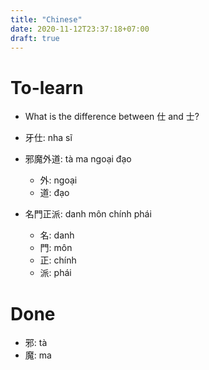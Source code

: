 ```yaml
---
title: "Chinese"
date: 2020-11-12T23:37:18+07:00
draft: true
---
```


# To-learn

* What is the difference between 仕 and 士?

* 牙仕: nha sĩ
* 邪魔外道: tà ma ngoại đạo
    * 外: ngoại
    * 道: đạo
* 名門正派: danh môn chính phái
    * 名: danh
    * 門: môn
    * 正: chính
    * 派: phái

# Done

* 邪: tà
* 魔: ma
